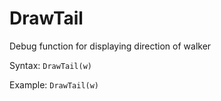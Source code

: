 # DrawTail 

Debug function for displaying direction of walker 

Syntax: `DrawTail(w)`

Example: `DrawTail(w)`

